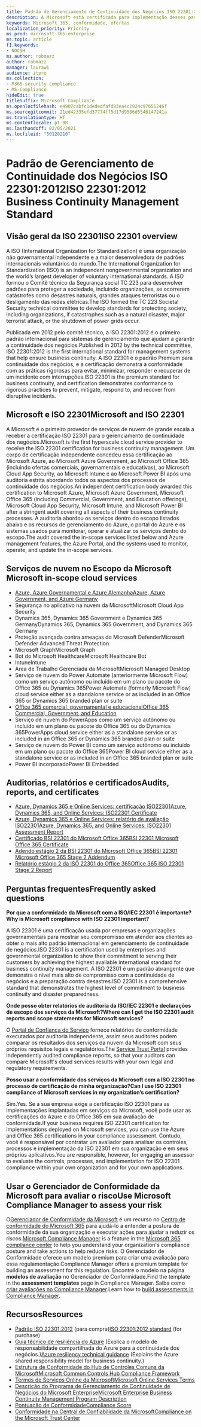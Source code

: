 ```yaml
---
title: Padrão de Gerenciamento de Continuidade dos Negócios ISO 22301:2012
description: A Microsoft está certificada para implementação desses padrões de gerenciamento de continuidade dos negócios.
keywords: Microsoft 365, conformidade, ofertas
localization_priority: Priority
ms.prod: microsoft-365-enterprise
ms.topic: article
f1.keywords:
- NOCSH
ms.author: robmazz
author: robmazz
manager: laurawi
audience: itpro
ms.collection:
- M365-security-compliance
- MS-Compliance
hideEdit: true
titleSuffix: Microsoft Compliance
ms.openlocfilehash: e4907cabfc1dededfafd83ea4c2924c97651246f
ms.sourcegitcommit: 21ed42335efd37774ff5d17d9586d5546147241a
ms.translationtype: HT
ms.contentlocale: pt-BR
ms.lasthandoff: 02/05/2021
ms.locfileid: "50120210"
---
```

# <a name="iso-223012012-business-continuity-management-standard"></a><span data-ttu-id="3667c-104">Padrão de Gerenciamento de Continuidade dos Negócios ISO 22301:2012</span><span class="sxs-lookup"><span data-stu-id="3667c-104">ISO 22301:2012 Business Continuity Management Standard</span></span>

## <a name="iso-22301-overview"></a><span data-ttu-id="3667c-105">Visão geral da ISO 22301</span><span class="sxs-lookup"><span data-stu-id="3667c-105">ISO 22301 overview</span></span>

<span data-ttu-id="3667c-106">A ISO (International Organization for Standardization) é uma organização não governamental independente e a maior desenvolvedora de padrões internacionais voluntários do mundo.</span><span class="sxs-lookup"><span data-stu-id="3667c-106">The International Organization for Standardization (ISO) is an independent nongovernmental organization and the world’s largest developer of voluntary international standards.</span></span> <span data-ttu-id="3667c-107">A ISO formou o Comitê técnico da Segurança social TC 223 para desenvolver padrões para proteger a sociedade, incluindo organizações, se ocorrerem catástrofes como desastres naturais, grandes ataques terroristas ou o desligamento das redes elétricas.</span><span class="sxs-lookup"><span data-stu-id="3667c-107">The ISO formed the TC 223 Societal Security technical committee to develop standards for protecting society, including organizations, if catastrophes such as a natural disaster, major terrorist attack, or the shutdown of power grids occur.</span></span>

<span data-ttu-id="3667c-108">Publicada em 2012 pelo comitê técnico, a ISO 22301:2012 é o primeiro padrão internacional para sistemas de gerenciamento que ajudam a garantir a continuidade dos negócios.</span><span class="sxs-lookup"><span data-stu-id="3667c-108">Published in 2012 by the technical committee, ISO 22301:2012 is the first international standard for management systems that help ensure business continuity.</span></span> <span data-ttu-id="3667c-109">A ISO 22301 é o padrão Premium para continuidade dos negócios, e a certificação demonstra a conformidade com as práticas rigorosas para evitar, minimizar, responder e recuperar de um incidente com interrupções.</span><span class="sxs-lookup"><span data-stu-id="3667c-109">ISO 22301 is the premium standard for business continuity, and certification demonstrates conformance to rigorous practices to prevent, mitigate, respond to, and recover from disruptive incidents.</span></span>

## <a name="microsoft-and-iso-22301"></a><span data-ttu-id="3667c-110">Microsoft e ISO 22301</span><span class="sxs-lookup"><span data-stu-id="3667c-110">Microsoft and ISO 22301</span></span>

<span data-ttu-id="3667c-111">A Microsoft é o primeiro provedor de serviços de nuvem de grande escala a receber a certificação ISO 22301 para o gerenciamento de continuidade dos negócios.</span><span class="sxs-lookup"><span data-stu-id="3667c-111">Microsoft is the first hyperscale cloud service provider to receive the ISO 22301 certification for business continuity management.</span></span> <span data-ttu-id="3667c-112">Um corpo de certificação independente concedeu essa certificação ao Microsoft Azure, ao Microsoft Azure Government, ao Microsoft Office 365 (incluindo ofertas comerciais, governamentais e educativas), ao Microsoft Cloud App Security, ao Microsoft Intune e ao Microsoft Power BI após uma auditoria estrita abordando todos os aspectos dos processos de continuidade dos negócios.</span><span class="sxs-lookup"><span data-stu-id="3667c-112">An independent certification body awarded this certification to Microsoft Azure, Microsoft Azure Government, Microsoft Office 365 (including Commercial, Government, and Education offerings), Microsoft Cloud App Security, Microsoft Intune, and Microsoft Power BI after a stringent audit covering all aspects of their business continuity processes.</span></span> <span data-ttu-id="3667c-113">A auditoria abordou os serviços dentro do escopo listados abaixo e os recursos de gerenciamento do Azure, o portal do Azure e os sistemas usados para monitorar, operar e atualizar os serviços dentro do escopo.</span><span class="sxs-lookup"><span data-stu-id="3667c-113">The audit covered the in-scope services listed below and Azure management features, the Azure Portal, and the systems used to monitor, operate, and update the in-scope services.</span></span>

## <a name="microsoft-in-scope-cloud-services"></a><span data-ttu-id="3667c-114">Serviços de nuvem no Escopo da Microsoft </span><span class="sxs-lookup"><span data-stu-id="3667c-114">Microsoft in-scope cloud services</span></span>

- [<span data-ttu-id="3667c-115">Azure, Azure Governamental e Azure Alemanha</span><span class="sxs-lookup"><span data-stu-id="3667c-115">Azure, Azure Government, and Azure Germany</span></span>](https://aka.ms/AzureCompliance)
- <span data-ttu-id="3667c-116">Segurança no aplicativo na nuvem da Microsoft</span><span class="sxs-lookup"><span data-stu-id="3667c-116">Microsoft Cloud App Security</span></span>
- <span data-ttu-id="3667c-117">Dynamics 365, Dynamics 365 Government e Dynamics 365 Germany</span><span class="sxs-lookup"><span data-stu-id="3667c-117">Dynamics 365, Dynamics 365 Government, and Dynamics 365 Germany</span></span>
- <span data-ttu-id="3667c-118">Proteção avançada contra ameaças do Microsoft Defender</span><span class="sxs-lookup"><span data-stu-id="3667c-118">Microsoft Defender Advanced Threat Protection</span></span>
- <span data-ttu-id="3667c-119">Microsoft Graph</span><span class="sxs-lookup"><span data-stu-id="3667c-119">Microsoft Graph</span></span>
- <span data-ttu-id="3667c-120">Bot do Microsoft Healthcare</span><span class="sxs-lookup"><span data-stu-id="3667c-120">Microsoft Healthcare Bot</span></span>
- <span data-ttu-id="3667c-121">Intune</span><span class="sxs-lookup"><span data-stu-id="3667c-121">Intune</span></span>
- <span data-ttu-id="3667c-122">Área de Trabalho Gerenciada da Microsoft</span><span class="sxs-lookup"><span data-stu-id="3667c-122">Microsoft Managed Desktop</span></span>
- <span data-ttu-id="3667c-123">Serviço de nuvem do Power Automate (anteriormente Microsoft Flow) como um serviço autônomo ou incluído em um plano ou pacote do Office 365 ou Dynamics 365</span><span class="sxs-lookup"><span data-stu-id="3667c-123">Power Automate (formerly Microsoft Flow) cloud service either as a standalone service or as included in an Office 365 or Dynamics 365 branded plan or suite</span></span>
- [<span data-ttu-id="3667c-124">Office 365 comercial, governamental e educacional</span><span class="sxs-lookup"><span data-stu-id="3667c-124">Office 365 Commercial, Government, and Education</span></span>](https://go.microsoft.com/fwlink/p/?linkid=2077751)
- <span data-ttu-id="3667c-125">Serviço de nuvem do PowerApps como um serviço autônomo ou incluído em um plano ou pacote do Office 365 ou do Dynamics 365</span><span class="sxs-lookup"><span data-stu-id="3667c-125">PowerApps cloud service either as a standalone service or as included in an Office 365 or Dynamics 365 branded plan or suite</span></span>
- <span data-ttu-id="3667c-126">Serviço de nuvem do Power BI como um serviço autônomo ou incluído em um plano ou pacote do Office 365</span><span class="sxs-lookup"><span data-stu-id="3667c-126">Power BI cloud service either as a standalone service or as included in an Office 365 branded plan or suite</span></span>
- <span data-ttu-id="3667c-127">Power BI incorporado</span><span class="sxs-lookup"><span data-stu-id="3667c-127">Power BI Embedded</span></span>

## <a name="audits-reports-and-certificates"></a><span data-ttu-id="3667c-128">Auditorias, relatórios e certificados</span><span class="sxs-lookup"><span data-stu-id="3667c-128">Audits, reports, and certificates</span></span>

- [<span data-ttu-id="3667c-129">Azure, Dynamics 365 e Online Services: certificação ISO22301</span><span class="sxs-lookup"><span data-stu-id="3667c-129">Azure, Dynamics 365, and Online Services: ISO22301 Certificate</span></span>](https://aka.ms/azureiso22301cert)
- [<span data-ttu-id="3667c-130">Azure, Dynamics 365 e Online Services: relatório de avaliação ISO22301</span><span class="sxs-lookup"><span data-stu-id="3667c-130">Azure, Dynamics 365, and Online Services: ISO22301 Assessment Report</span></span>](https://aka.ms/azureiso22301report)
- [<span data-ttu-id="3667c-131">Certificado BSI 22301 do Microsoft Office 365</span><span class="sxs-lookup"><span data-stu-id="3667c-131">BSI 22301 Microsoft Office 365 Certificate</span></span>](https://go.microsoft.com/fwlink/p/?linkid=2092109)
- [<span data-ttu-id="3667c-132">Adendo estágio 2 da BSI 22301 do Microsoft Office 365</span><span class="sxs-lookup"><span data-stu-id="3667c-132">BSI 22301 Microsoft Office 365 Stage 2 Addendum</span></span>](https://go.microsoft.com/fwlink/p/?linkid=2092209)
- [<span data-ttu-id="3667c-133">Relatório estágio 2 da ISO 22301 do Office 365</span><span class="sxs-lookup"><span data-stu-id="3667c-133">Office 365 ISO 22301 Stage 2 Report</span></span>](https://go.microsoft.com/fwlink/p/?linkid=2092211)

## <a name="frequently-asked-questions"></a><span data-ttu-id="3667c-134">Perguntas frequentes</span><span class="sxs-lookup"><span data-stu-id="3667c-134">Frequently asked questions</span></span>

<span data-ttu-id="3667c-135">**Por que a conformidade da Microsoft com a ISO/IEC 22301 é importante?**</span><span class="sxs-lookup"><span data-stu-id="3667c-135">**Why is Microsoft compliance with ISO 22301 important?**</span></span>

<span data-ttu-id="3667c-136">A ISO 22301 é uma certificação usada por empresas e organizações governamentais para mostrar seu compromisso em atender aos clientes ao obter o mais alto padrão internacional em gerenciamento de continuidade de negócios.</span><span class="sxs-lookup"><span data-stu-id="3667c-136">ISO 22301 is a certification used by enterprises and governmental organization to show their commitment to serving their customers by achieving the highest available international standard for business continuity management.</span></span> <span data-ttu-id="3667c-137">A ISO 22301 é um padrão abrangente que demonstra o nível mais alto de compromisso com a continuidade de negócios e a preparação contra desastres.</span><span class="sxs-lookup"><span data-stu-id="3667c-137">ISO 22301 is a comprehensive standard that demonstrates the highest level of commitment to business continuity and disaster preparedness.</span></span>

<span data-ttu-id="3667c-138">**Onde posso obter relatórios de auditoria da ISO/IEC 22301 e declarações de escopo dos serviços da Microsoft?**</span><span class="sxs-lookup"><span data-stu-id="3667c-138">**Where can I get the ISO 22301 audit reports and scope statements for Microsoft services?**</span></span>

<span data-ttu-id="3667c-139">O [Portal de Confiança do Serviço](https://aka.ms/stphelp) fornece relatórios de conformidade executados por auditoria independente, assim seus auditores podem comparar os resultados dos serviços da nuvem da Microsoft com seus próprios requisitos legais e regulatórios.</span><span class="sxs-lookup"><span data-stu-id="3667c-139">The [Service Trust Portal](https://aka.ms/stphelp) provides independently audited compliance reports, so that your auditors can compare Microsoft's cloud services results with your own legal and regulatory requirements.</span></span>

<span data-ttu-id="3667c-140">**Posso usar a conformidade dos serviços da Microsoft com a ISO 22301 no processo de certificação de minha organização?**</span><span class="sxs-lookup"><span data-stu-id="3667c-140">**Can I use ISO 22301 compliance of Microsoft services in my organization’s certification?**</span></span>

<span data-ttu-id="3667c-141">Sim.</span><span class="sxs-lookup"><span data-stu-id="3667c-141">Yes.</span></span> <span data-ttu-id="3667c-142">Se a sua empresa exige a certificação ISO 22301 para as implementações implantadas em serviços da Microsoft, você pode usar as certificações do Azure e do Office 365 em sua avaliação de conformidade.</span><span class="sxs-lookup"><span data-stu-id="3667c-142">If your business requires ISO 22301 certification for implementations deployed on Microsoft services, you can use the Azure and Office 365 certifications in your compliance assessment.</span></span> <span data-ttu-id="3667c-143">Contudo, você é responsável por contratar um avaliador para analisar os controles, processos e implementação da ISO 22301 em sua organização e em seus próprios aplicativos.</span><span class="sxs-lookup"><span data-stu-id="3667c-143">You are responsible, however, for engaging an assessor to evaluate the controls, processes, and implementation for ISO 22301 compliance within your own organization and for your own applications.</span></span>

## <a name="use-microsoft-compliance-manager-to-assess-your-risk"></a><span data-ttu-id="3667c-144">Usar o Gerenciador de Conformidade da Microsoft para avaliar o risco</span><span class="sxs-lookup"><span data-stu-id="3667c-144">Use Microsoft Compliance Manager to assess your risk</span></span>

<span data-ttu-id="3667c-145">O[Gerenciador de Conformidade da Microsoft](/microsoft-365/compliance/compliance-manager) é um recurso no [Centro de conformidade do Microsoft 365](/microsoft-365/compliance/microsoft-365-compliance-center) para ajudá-lo a entender a postura de conformidade da sua organização e executar ações para ajudar a reduzir os riscos.</span><span class="sxs-lookup"><span data-stu-id="3667c-145">[Microsoft Compliance Manager](/microsoft-365/compliance/compliance-manager) is a feature in the [Microsoft 365 compliance center](/microsoft-365/compliance/microsoft-365-compliance-center) to help you understand your organization's compliance posture and take actions to help reduce risks.</span></span> <span data-ttu-id="3667c-146">O Gerenciador de Conformidade oferece um modelo premium para criar uma avaliação para essa regulamentação.</span><span class="sxs-lookup"><span data-stu-id="3667c-146">Compliance Manager offers a premium template for building an assessment for this regulation.</span></span> <span data-ttu-id="3667c-147">Encontre o modelo na página **modelos de avaliação** no Gerenciador de Conformidade.</span><span class="sxs-lookup"><span data-stu-id="3667c-147">Find the template in the **assessment templates** page in Compliance Manager.</span></span> <span data-ttu-id="3667c-148">Saiba como [criar avaliações no Compliance Manager](/microsoft-365/compliance/compliance-manager-assessments).</span><span class="sxs-lookup"><span data-stu-id="3667c-148">Learn how to [build assessments in Compliance Manager](/microsoft-365/compliance/compliance-manager-assessments).</span></span>

## <a name="resources"></a><span data-ttu-id="3667c-149">Recursos</span><span class="sxs-lookup"><span data-stu-id="3667c-149">Resources</span></span>

- <span data-ttu-id="3667c-150">[Padrão ISO 22301:2012](https://www.iso.org/iso/home/store/catalogue_tc/catalogue_detail.htm?csnumber=50038) (para compra)</span><span class="sxs-lookup"><span data-stu-id="3667c-150">[ISO 22301:2012 standard](https://www.iso.org/iso/home/store/catalogue_tc/catalogue_detail.htm?csnumber=50038) (for purchase)</span></span>
- <span data-ttu-id="3667c-151">[Guia técnico de resiliência do Azure](/azure/architecture/framework/resiliency/overview) (Explica o modelo de responsabilidade compartilhada do Azure para a continuidade dos negócios.)</span><span class="sxs-lookup"><span data-stu-id="3667c-151">[Azure resiliency technical guidance](/azure/architecture/framework/resiliency/overview) (Explains the Azure shared responsibility model for business continuity.)</span></span>
- [<span data-ttu-id="3667c-152">Estrutura de Conformidade do Hub de Controles Comuns da Microsoft</span><span class="sxs-lookup"><span data-stu-id="3667c-152">Microsoft Common Controls Hub Compliance Framework</span></span>](https://www.microsoft.com/trustcenter/common-controls-hub)
- [<span data-ttu-id="3667c-153">Termos de Serviços Online da Microsoft</span><span class="sxs-lookup"><span data-stu-id="3667c-153">Microsoft Online Services Terms</span></span>](https://aka.ms/Online-Services-Terms)
- [<span data-ttu-id="3667c-154">Descrição do Programa de Gerenciamento de Continuidade de Negócios do Microsoft Enterprise</span><span class="sxs-lookup"><span data-stu-id="3667c-154">Microsoft Enterprise Business Continuity Management Program Description</span></span>](https://go.microsoft.com/fwlink/p/?linkid=2092212)
- [<span data-ttu-id="3667c-155">Pontuação de Conformidade</span><span class="sxs-lookup"><span data-stu-id="3667c-155">Compliance Score</span></span>](/microsoft-365/compliance/compliance-manager)
- [<span data-ttu-id="3667c-156">Conformidade na Central de Confiabilidade da Microsoft</span><span class="sxs-lookup"><span data-stu-id="3667c-156">Compliance on the Microsoft Trust Center</span></span>](https://www.microsoft.com/trust-center/compliance/compliance-overview)
